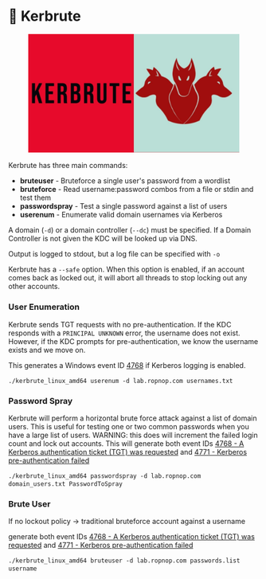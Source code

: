 # 🌭 Kerbrute

<figure><img src="../../.gitbook/assets/image (8) (1) (1) (1) (1) (1) (1) (1) (1) (1) (1) (1) (1) (1) (1) (1) (1) (1) (1) (1) (1) (1) (1) (1) (1) (1) (1) (1) (1) (1) (1) (1) (1) (1).png" alt=""><figcaption></figcaption></figure>

Kerbrute has three main commands:

* **bruteuser** - Bruteforce a single user's password from a wordlist
* **bruteforce** - Read username:password combos from a file or stdin and test them
* **passwordspray** - Test a single password against a list of users
* **userenum** - Enumerate valid domain usernames via Kerberos

A domain (`-d`) or a domain controller (`--dc`) must be specified. If a Domain Controller is not given the KDC will be looked up via DNS.

Output is logged to stdout, but a log file can be specified with `-o`

Kerbrute has a `--safe` option. When this option is enabled, if an account comes back as locked out, it will abort all threads to stop locking out any other accounts.

### User Enumeration

Kerbrute sends TGT requests with no pre-authentication. If the KDC responds with a `PRINCIPAL UNKNOWN` error, the username does not exist. However, if the KDC prompts for pre-authentication, we know the username exists and we move on.

This generates a Windows event ID [4768](https://www.ultimatewindowssecurity.com/securitylog/encyclopedia/event.aspx?eventID=4768) if Kerberos logging is enabled.

```
./kerbrute_linux_amd64 userenum -d lab.ropnop.com usernames.txt
```

### Password Spray

Kerbrute will perform a horizontal brute force attack against a list of domain users. This is useful for testing one or two common passwords when you have a large list of users. WARNING: this does will increment the failed login count and lock out accounts. This will generate both event IDs [4768 - A Kerberos authentication ticket (TGT) was requested](https://www.ultimatewindowssecurity.com/securitylog/encyclopedia/event.aspx?eventID=4768) and [4771 - Kerberos pre-authentication failed](https://www.ultimatewindowssecurity.com/securitylog/encyclopedia/event.aspx?eventID=4771)

```
./kerbrute_linux_amd64 passwordspray -d lab.ropnop.com domain_users.txt PasswordToSpray
```

### Brute User

If no lockout policy -> traditional bruteforce account against a username

generate both event IDs [4768 - A Kerberos authentication ticket (TGT) was requested](https://www.ultimatewindowssecurity.com/securitylog/encyclopedia/event.aspx?eventID=4768) and [4771 - Kerberos pre-authentication failed](https://www.ultimatewindowssecurity.com/securitylog/encyclopedia/event.aspx?eventID=4771)

```
./kerbrute_linux_amd64 bruteuser -d lab.ropnop.com passwords.list username
```
